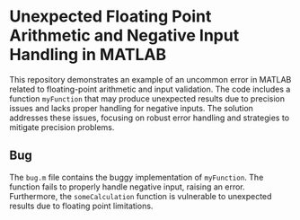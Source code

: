 # Unexpected Floating Point Arithmetic and Negative Input Handling in MATLAB

This repository demonstrates an example of an uncommon error in MATLAB related to floating-point arithmetic and input validation. The code includes a function `myFunction` that may produce unexpected results due to precision issues and lacks proper handling for negative inputs.  The solution addresses these issues, focusing on robust error handling and strategies to mitigate precision problems. 

## Bug
The `bug.m` file contains the buggy implementation of `myFunction`. The function fails to properly handle negative input, raising an error. Furthermore, the `someCalculation` function is vulnerable to unexpected results due to floating point limitations.